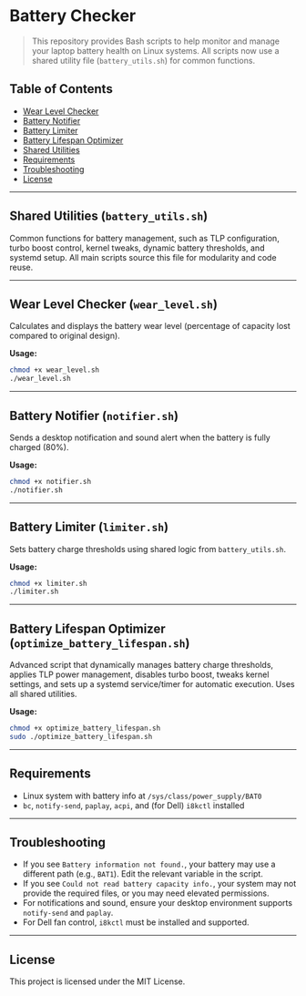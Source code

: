 # Battery Checker

>This repository provides Bash scripts to help monitor and manage your laptop battery health on Linux systems. All scripts now use a shared utility file (`battery_utils.sh`) for common functions.

## Table of Contents
 - [Wear Level Checker](#wear-level-checker)
 - [Battery Notifier](#battery-notifier)
 - [Battery Limiter](#battery-limiter)
 - [Battery Lifespan Optimizer](#battery-lifespan-optimizer)
 - [Shared Utilities](#shared-utilities)
 - [Requirements](#requirements)
 - [Troubleshooting](#troubleshooting)
 - [License](#license)

---

## Shared Utilities (`battery_utils.sh`)
Common functions for battery management, such as TLP configuration, turbo boost control, kernel tweaks, dynamic battery thresholds, and systemd setup. All main scripts source this file for modularity and code reuse.

---

## Wear Level Checker (`wear_level.sh`)
Calculates and displays the battery wear level (percentage of capacity lost compared to original design).

**Usage:**
```bash
chmod +x wear_level.sh
./wear_level.sh
```

---

## Battery Notifier (`notifier.sh`)
Sends a desktop notification and sound alert when the battery is fully charged (80%).

**Usage:**
```bash
chmod +x notifier.sh
./notifier.sh
```

---

## Battery Limiter (`limiter.sh`)
Sets battery charge thresholds using shared logic from `battery_utils.sh`.

**Usage:**
```bash
chmod +x limiter.sh
./limiter.sh
```

---

## Battery Lifespan Optimizer (`optimize_battery_lifespan.sh`)
Advanced script that dynamically manages battery charge thresholds, applies TLP power management, disables turbo boost, tweaks kernel settings, and sets up a systemd service/timer for automatic execution. Uses all shared utilities.

**Usage:**
```bash
chmod +x optimize_battery_lifespan.sh
sudo ./optimize_battery_lifespan.sh
```

---

## Requirements
- Linux system with battery info at `/sys/class/power_supply/BAT0`
- `bc`, `notify-send`, `paplay`, `acpi`, and (for Dell) `i8kctl` installed

---

## Troubleshooting
- If you see `Battery information not found.`, your battery may use a different path (e.g., `BAT1`). Edit the relevant variable in the script.
- If you see `Could not read battery capacity info.`, your system may not provide the required files, or you may need elevated permissions.
- For notifications and sound, ensure your desktop environment supports `notify-send` and `paplay`.
- For Dell fan control, `i8kctl` must be installed and supported.

---

## License
This project is licensed under the MIT License.